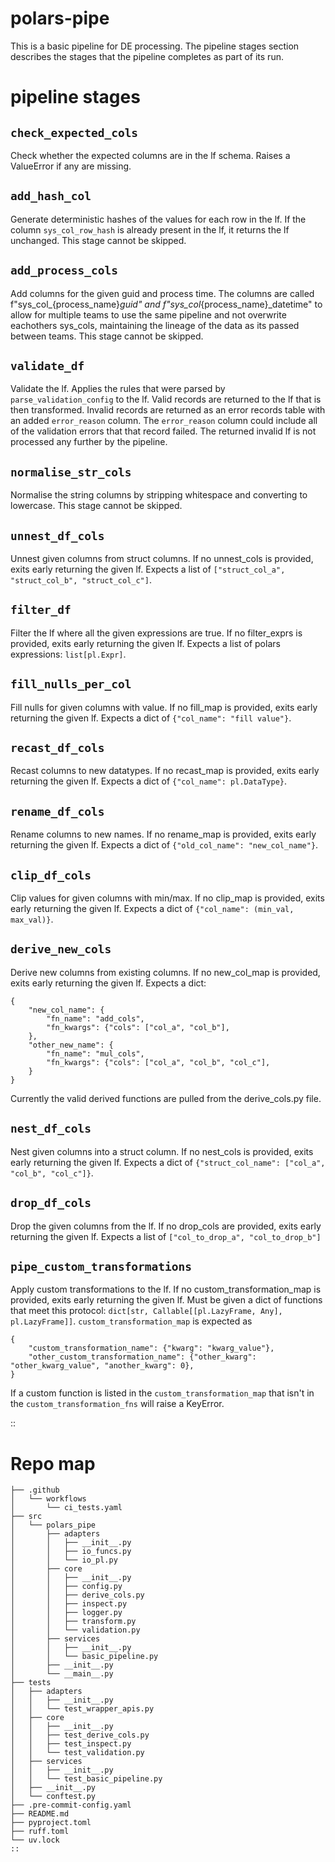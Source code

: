 # polars-pipe
This is a basic pipeline for DE processing. The pipeline stages section describes the stages that the pipeline completes as part of its run.

# pipeline stages


## `check_expected_cols`
Check whether the expected columns are in the lf schema.
Raises a ValueError if any are missing.


## `add_hash_col`
Generate deterministic hashes of the values for each row in the lf.
If the column `sys_col_row_hash` is already present in the lf, it returns the lf unchanged.
This stage cannot be skipped.


## `add_process_cols`
Add columns for the given guid and process time.
The columns are called f"sys_col_{process_name}_guid" and f"sys_col_{process_name}_datetime"
to allow for multiple teams to use the same pipeline and not overwrite eachothers sys_cols,
maintaining the lineage of the data as its passed between teams.
This stage cannot be skipped.


## `validate_df`
Validate the lf.
Applies the rules that were parsed by `parse_validation_config` to the lf.
Valid records are returned to the lf that is then transformed.
Invalid records are returned as an error records table with an added `error_reason` column.
The `error_reason` column could include all of the validation errors that that record failed.
The returned invalid lf is not processed any further by the pipeline.


## `normalise_str_cols`
Normalise the string columns by stripping whitespace and converting to lowercase.
This stage cannot be skipped.


## `unnest_df_cols`
Unnest given columns from struct columns.
If no unnest_cols is provided, exits early returning the given lf.
Expects a list of `["struct_col_a", "struct_col_b", "struct_col_c"]`.


## `filter_df`
Filter the lf where all the given expressions are true.
If no filter_exprs is provided, exits early returning the given lf.
Expects a list of polars expressions: `list[pl.Expr]`.


## `fill_nulls_per_col`
Fill nulls for given columns with value.
If no fill_map is provided, exits early returning the given lf.
Expects a dict of `{"col_name": "fill value"}`.


## `recast_df_cols`
Recast columns to new datatypes.
If no recast_map is provided, exits early returning the given lf.
Expects a dict of `{"col_name": pl.DataType}`.


## `rename_df_cols`
Rename columns to new names.
If no rename_map is provided, exits early returning the given lf.
Expects a dict of `{"old_col_name": "new_col_name"}`.


## `clip_df_cols`
Clip values for given columns with min/max.
If no clip_map is provided, exits early returning the given lf.
Expects a dict of `{"col_name": (min_val, max_val)}`.


## `derive_new_cols`
Derive new columns from existing columns.
If no new_col_map is provided, exits early returning the given lf.
Expects a dict:
```
{
    "new_col_name": {
        "fn_name": "add_cols",
        "fn_kwargs": {"cols": ["col_a", "col_b"],
    },
    "other_new_name": {
        "fn_name": "mul_cols",
        "fn_kwargs": {"cols": ["col_a", "col_b", "col_c"],
    }
}
```
Currently the valid derived functions are pulled from the derive_cols.py file.


## `nest_df_cols`
Nest given columns into a struct column.
If no nest_cols is provided, exits early returning the given lf.
Expects a dict of `{"struct_col_name": ["col_a", "col_b", "col_c"]}`.


## `drop_df_cols`
Drop the given columns from the lf.
If no drop_cols are provided, exits early returning the given lf.
Expects a list of `["col_to_drop_a", "col_to_drop_b"]`


## `pipe_custom_transformations`
Apply custom transformations to the lf.
If no custom_transformation_map is provided, exits early returning the given lf.
Must be given a dict of functions that meet this protocol: `dict[str, Callable[[pl.LazyFrame, Any], pl.LazyFrame]]`.
`custom_transformation_map` is expected as
```
{
    "custom_transformation_name": {"kwarg": "kwarg_value"},
    "other_custom_transformation_name": {"other_kwarg": "other_kwarg_value", "another_kwarg": 0},
}
```
If a custom function is listed in the `custom_transformation_map` that isn't in the `custom_transformation_fns`
will raise a KeyError.

::

# Repo map
```
├── .github
│   └── workflows
│       └── ci_tests.yaml
├── src
│   └── polars_pipe
│       ├── adapters
│       │   ├── __init__.py
│       │   ├── io_funcs.py
│       │   └── io_pl.py
│       ├── core
│       │   ├── __init__.py
│       │   ├── config.py
│       │   ├── derive_cols.py
│       │   ├── inspect.py
│       │   ├── logger.py
│       │   ├── transform.py
│       │   └── validation.py
│       ├── services
│       │   ├── __init__.py
│       │   └── basic_pipeline.py
│       ├── __init__.py
│       └── __main__.py
├── tests
│   ├── adapters
│   │   ├── __init__.py
│   │   └── test_wrapper_apis.py
│   ├── core
│   │   ├── __init__.py
│   │   ├── test_derive_cols.py
│   │   ├── test_inspect.py
│   │   └── test_validation.py
│   ├── services
│   │   ├── __init__.py
│   │   └── test_basic_pipeline.py
│   ├── __init__.py
│   └── conftest.py
├── .pre-commit-config.yaml
├── README.md
├── pyproject.toml
├── ruff.toml
└── uv.lock
::
```